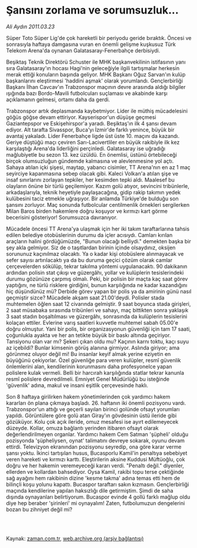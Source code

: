 # Şansını zorlama ve sorumsuzluk...

*Ali Aydın 2011.03.23*

<td class="columnist-detail">
<p>Süper Toto Süper Lig'de çok hareketli bir periyodu geride bıraktık. Öncesi ve sonrasıyla haftaya damgasına vuran en önemli gelişme kuşkusuz Türk Telekom Arena'da oynanan Galatasaray-Fenerbahçe derbisiydi.</p>
<p>
<div id="haberMetinDiv">
<p>Beşiktaş Teknik Direktörü Schuster ile MHK başkanvekilinin istifasının yanı sıra Galatasaray'ın hocası Hagi'nin geleceğiyle ilgili tartışmalar herkesin merak ettiği konuların başında geliyor. MHK Başkanı Oğuz Sarvan'ın kulüp başkanlarını eleştirmesi 'haddini aşmak' olarak yorumlandı. Gençlerbirliği Başkanı İlhan Cavcav'ın Trabzonspor maçının devre arasında aldığı bilgiler ışığında bazı Bordo-Mavili futbolcuları suçlaması ve akabinde karşı açıklamanın gelmesi, ortamı daha da gerdi.
<p> Trabzonspor artık deplasmanda kaybetmiyor. Lider ile müthiş mücadelesini göğüs göğse devam ettiriyor. Kayserispor'un düşüşe geçmesi Gaziantepspor ve Eskişehirspor'a yaradı. Beşiktaş'ın ilk 4 şansı devam ediyor. Alt tarafta Sivasspor, Buca'yı İzmir'de farklı yenince, büyük bir avantaj yakaladı. Lider Fenerbahçe ligde üst üste 10. maçını da kazandı. Geriye düştüğü maçı çeviren Sarı-Lacivertliler en büyük rakibiyle ilk kez karşılaştığı Arena'da liderliğini perçinledi. Galatasaray ise uğradığı mağlubiyetle bu sezon 13. kez üzüldü. En önemlisi, üstünü örtebileceği birçok olumsuzluğun gündemde kalmasına ve alevlenmesine yol açtı. Sahaya atılan içki şişesi, maytap, yabancı cisimler, TT Arena'nın en az 1 maç seyirciye kapanmasına sebep olacak gibi. Kaleci Volkan'a atılan şişe ve insaf sınırlarını zorlayan tepkiler, her kesimden tepki aldı. Maalesef bu olayların önüne bir türlü geçilemiyor. Kazım golü atıyor, sevincini tribünlerle, arkadaşlarıyla, teknik heyetiyle paylaşacağına, gidip rakip takımın yedek kulübesini taciz etmekle uğraşıyor. Bir anlamda Türkiye'de bulduğu son şansını zorluyor. Maç sonunda futbolcular centilmenlik örnekleri sergilerken Milan Baros birden hakemlere doğru koşuyor ve kırmızı kart görme becerisini gösteriyor! Sorumsuzca davranıyor.
<p> Mücadele öncesi TT Arena'ya ulaşmak için her iki takım taraftarlarına tahsis edilen belediye otobüslerinin durumu da içler acısıydı. Camları kırılan araçların halini gördüğümüzde, "Bunun olacağı belliydi." demekten başka bir şey akla gelmiyor. Siz de o taşıtlardan birinin içinde olsaydınız, oksijen sorununuz kaçınılmaz olacaktı. Ya o kadar kişi otobüslere alınmayacak ve sefer sayısı artırılacaktı ya da bu duruma geçici çözüm olarak camlar çerçevelerden sökülüp, tekrar takılma yöntemi uygulanacaktı. 90 dakikanın ardından polisin stat çıkışı ve güzergâhı, yollar ve kulüplerin tesislerindeki durumu gözünüze çarpmış olmalı. Peki, bir polisin bir maçta kaç saat görev yaptığını, ne türlü risklere girdiğini, bunun karşılığında ne kadar kazandığını hiç düşündünüz mü? Derbide görev yapan bir polis ya da amirinin günü nasıl geçmiştir sizce? Mücadele akşam saat 21.00'deydi. Polisler stada muhtemelen öğlen saat 12 civarında gelmiştir. 9 saat boyunca stada girişleri, 2 saat müsabaka sırasında tribünleri ve sahayı, maç bittikten sonra yaklaşık 3 saat stadın boşaltılması ve güzergâhı, sonrasında da kulüplerin tesislerini kolaçan ettiler. Evlerine varış saatleri kuvvetle muhtemel sabah 05.00'e doğru olmuştur. Yani bir polis, bir organizasyonun güvenliği için tam 17 saati, çoğunlukla ayakta ve her an tetikte büyük bir baskı altında geçiriyor. Tansiyonu olan var mı? Şekeri çıkan oldu mu? Kaçının karnı toktu, kaçı suyu az içebildi? Bunlar kimsenin görüş alanına girmiyor. Aslında giriyor; ama görünmez oluyor değil mi! Bu insanlar keyif almak yerine eziyetin en büyüğünü çekiyorlar. Özel güvenliğe para veren kulüpler, resmî güvenlik önlemlerini alan, kendilerinin korunmasını daha profesyonelce yapan polislere kulak vermeli. Belli bir harcırah karşılığında statlar tekrar kanunla resmî polislere devredilmeli. Emniyet Genel Müdürlüğü bu isteğinde 'güvenlik' adına, makul ve insani eşitlik çerçevesinde haklı.
<p> Son 8 haftaya girilirken hakem yönetimlerinden çok yardımcı hakem kararları ön plana çıkmaya başladı. 26. haftanın iki önemli pozisyonu vardı. Trabzonspor'un attığı ve geçerli sayılan birinci golünde ofsayt yorumları yapıldı. Görüntülere göre golü atan Giray'ın gövdesinin üstü ileride gibi gözüküyor. Kolu çok açık ileride, omuz mesafesi ise ayırt edilemeyecek düzeyde. Kollar, omuza bağlantı yerinden itibaren ofsayt olarak değerlendirilmeyen organlar. Yardımcı hakem Cem Satman 'şüpheli' olduğu pozisyonda 'şüpheliysen, oynat' talimatını devreye sokarak, oyunu devam ettirdi. Televizyon ekranından pozisyonu seyredip, ona göre karar verme şansı yoktu. İkinci tartışılan husus, Bucasporlu Kamil'in penaltıya sebebiyet veren hareketi ve kırmızı karttı. Eleştirilerin aksine Kuddusi Müftüoğlu, çok doğru ve her hakemin veremeyeceği kararı verdi. "Penaltı değil." diyenler, ellerden ve kollardan bahsediyor. Oysa Kamil, rakibi topu terse çektiğinde sağ ayağını hem rakibinin dizine 'kesme takma' adına temas etti hem de bilinçli koşu yolunu kapattı. Bucaspor taraftarı sakın kızmasın. Gençlerbirliği maçında kendilerine yapılan haksızlığı dile getirmiştim. Şimdi de saha dışında oynayanları belirtiyorum. Bucaspor evinde 4 gollü farklı mağlup oldu diye hep beraber 'şirinleri' mi oynayalım! Zaten, futbolumuzun dengelerini bozan bu zihniyet değil mi?</p></p></p></p></div>
</p>


<p><br>
		 </br></p></td>

Kaynak: [zaman.com.tr](http://zaman.com.tr/yazar.do?yazino=1111343), [web.archive.org (arşiv bağlantısı)](http://web.archive.org/web/20110326005210/http://zaman.com.tr:80/yazar.do?yazino=1111343)
